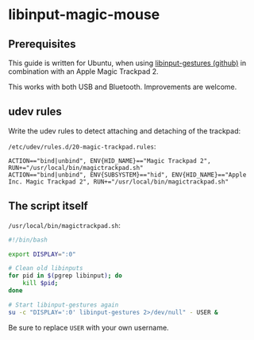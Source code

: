 # libinput-magic-mouse

## Prerequisites
This guide is written for Ubuntu, when using [libinput-gestures (github)](https://github.com/bulletmark/libinput-gestures) in combination with an Apple Magic Trackpad 2.

This works with both USB and Bluetooth. Improvements are welcome.

## udev rules
Write the udev rules to detect attaching and detaching of the trackpad:

`/etc/udev/rules.d/20-magic-trackpad.rules`:

```console
ACTION=="bind|unbind", ENV{HID_NAME}=="Magic Trackpad 2", RUN+="/usr/local/bin/magictrackpad.sh"
ACTION=="bind|unbind", ENV{SUBSYSTEM}=="hid", ENV{HID_NAME}=="Apple Inc. Magic Trackpad 2", RUN+="/usr/local/bin/magictrackpad.sh"
```

## The script itself

`/usr/local/bin/magictrackpad.sh`:

```bash
#!/bin/bash

export DISPLAY=":0"

# Clean old libinputs
for pid in $(pgrep libinput); do 
	kill $pid; 
done 

# Start libinput-gestures again
su -c "DISPLAY=':0' libinput-gestures 2>/dev/null" - USER &
```

Be sure to replace `USER` with your own username.